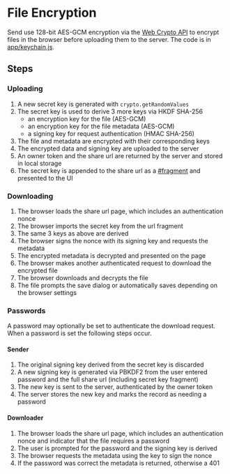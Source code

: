 # File Encryption

Send use 128-bit AES-GCM encryption via the [Web Crypto API](https://developer.mozilla.org/en-US/docs/Web/API/Web_Crypto_API) to encrypt files in the browser before uploading them to the server. The code is in [app/keychain.js](../app/keychain.js).

## Steps

### Uploading

1. A new secret key is generated with `crypto.getRandomValues`
2. The secret key is used to derive 3 more keys via HKDF SHA-256
    - an encryption key for the file (AES-GCM)
    - an encryption key for the file metadata (AES-GCM)
    - a signing key for request authentication (HMAC SHA-256)
3. The file and metadata are encrypted with their corresponding keys
4. The encrypted data and signing key are uploaded to the server
5. An owner token and the share url are returned by the server and stored in local storage
6. The secret key is appended to the share url as a [#fragment](https://en.wikipedia.org/wiki/Fragment_identifier) and presented to the UI

### Downloading

1. The browser loads the share url page, which includes an authentication nonce
2. The browser imports the secret key from the url fragment
3. The same 3 keys as above are derived
4. The browser signs the nonce with its signing key and requests the metadata
5. The encrypted metadata is decrypted and presented on the page
6. The browser makes another authenticated request to download the encrypted file
7. The browser downloads and decrypts the file
8. The file prompts the save dialog or automatically saves depending on the browser settings

### Passwords

A password may optionally be set to authenticate the download request. When a password is set the following steps occur.

#### Sender

1. The original signing key derived from the secret key is discarded
2. A new signing key is generated via PBKDF2 from the user entered password and the full share url (including secret key fragment)
3. The new key is sent to the server, authenticated by the owner token
4. The server stores the new key and marks the record as needing a password

#### Downloader

1. The browser loads the share url page, which includes an authentication nonce and indicator that the file requires a password
2. The user is prompted for the password and the signing key is derived
3. The browser requests the metadata using the key to sign the nonce
4. If the password was correct the metadata is returned, otherwise a 401
